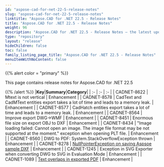 ```yaml
---
id: "aspose-cad-for-net-22-5-release-notes"
slug: "aspose-cad-for-net-22-5-release-notes"
linktitle: "Aspose.CAD for .NET 22.5 - Release Notes"
title: "Aspose.CAD for .NET 22.5 - Release Notes"
weight: 96
description: "Aspose.CAD for .NET 22.5 - Release Notes – the latest updates and fixes."
type: "repository"
layout: "release"
hideChildren: false
toc: false
family_listing_page_title: "Aspose.CAD for .NET 22.5 - Release Notes"
menuItemWithNoContent: false
---
```


{{% alert color = "primary" %}}

This page contains release notes for Aspose.CAD for .NET 22.5

{{% /alert %}}
|**Key**|**Summary**|**Category**|
| :- | :- | :- |
| CADNET-8622 | Mtext is not vertical | Enhancement |
| CADNET-8578 | CadText and CadMText entities export takes a lot of time and leads to a memory leak. | Enhancement |
| CADNET-8577 | CadHatch entities export takes a lot of time and leads to a memory leak. | Enhancement |
| CADNET-8564 | Improve export DWG->WMF | Enhancement |
| CADNET-8451 | Enormous file size on export OBJ to DXF | Enhancement |
| CADNET-8434 | "Image loading failed: Cannot open an image. The image file format may be not supported at the moment." exception when opening PLT file. | Enhancement |
| CADNET-8560 | DWG to PDF: System.StackOverflowException thrown | Enhancement |
| CADNET-8278 | [NullPointerException on saving Aspsoe sample DXF](https://forum.aspose.com/t/saving-dxf-file-gives-error/219470) | Enhancement |
| CADNET-1245 | Exception in SVG Exporter when converting DWG to SVG in Evaluation Mode | Enhancement |
| CADNET-1089 | [Text overlaps in exported PDF](https://forum.aspose.com/t/aspose-cad-dwg-pdf/195143) | Enhancement |
